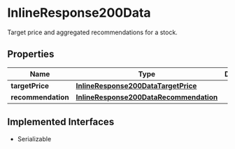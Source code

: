 

# InlineResponse200Data

Target price and aggregated recommendations for a stock.

## Properties

Name | Type | Description | Notes
------------ | ------------- | ------------- | -------------
**targetPrice** | [**InlineResponse200DataTargetPrice**](InlineResponse200DataTargetPrice.md) |  |  [optional]
**recommendation** | [**InlineResponse200DataRecommendation**](InlineResponse200DataRecommendation.md) |  |  [optional]


## Implemented Interfaces

* Serializable


